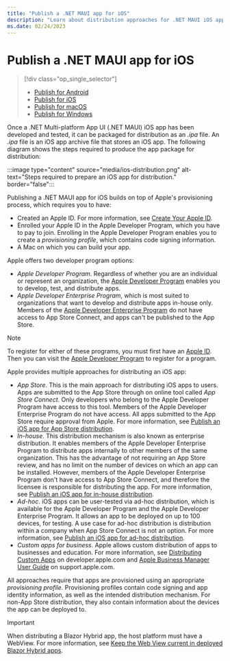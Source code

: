 ```yaml
---
title: "Publish a .NET MAUI app for iOS"
description: "Learn about distribution approaches for .NET MAUI iOS apps."
ms.date: 02/24/2023
---
```


# Publish a .NET MAUI app for iOS

> [!div class="op_single_selector"]
>
> - [Publish for Android](../../android/deployment/overview.md)
> - [Publish for iOS](index.md)
> - [Publish for macOS](../../macos/deployment/overview.md)
> - [Publish for Windows](../../windows/deployment/overview.md)

Once a .NET Multi-platform App UI (.NET MAUI) iOS app has been developed and tested, it can be packaged for distribution as an *.ipa* file. An *.ipa* file is an iOS app archive file that stores an iOS app. The following diagram shows the steps required to produce the app package for distribution:

:::image type="content" source="media/ios-distribution.png" alt-text="Steps required to prepare an iOS app for distribution." border="false":::

Publishing a .NET MAUI app for iOS builds on top of Apple's provisioning process, which requires you to have:

- Created an Apple ID. For more information, see [Create Your Apple ID](https://appleid.apple.com/account).
- Enrolled your Apple ID in the Apple Developer Program, which you have to pay to join. Enrolling in the Apple Developer Program enables you to create a *provisioning profile*, which contains code signing information.
- A Mac on which you can build your app.

Apple offers two developer program options:

- *Apple Developer Program*. Regardless of whether you are an individual or represent an organization, the [Apple Developer Program](https://developer.apple.com/programs/) enables you to develop, test, and distribute apps.
- *Apple Developer Enterprise Program*, which is most suited to organizations that want to develop and distribute apps in-house only. Members of the [Apple Developer Enterprise Program](https://developer.apple.com/programs/enterprise/) do not have access to App Store Connect, and apps can't be published to the App Store.

> [!NOTE]
> To register for either of these programs, you must first have an [Apple ID](https://appleid.apple.com/). Then you can visit the [Apple Developer Program](https://developer.apple.com/programs/enroll/) to register for a program.

Apple provides multiple approaches for distributing an iOS app:

- *App Store*. This is the main approach for distributing iOS apps to users. Apps are submitted to the App Store through on online tool called *App Store Connect*. Only developers who belong to the Apple Developer Program have access to this tool. Members of the Apple Developer Enterprise Program do not have access. All apps submitted to the App Store require approval from Apple. For more information, see [Publish an iOS app for App Store distribution](publish-app-store.md).
- *In-house*. This distribution mechanism is also known as enterprise distribution. It enables members of the Apple Developer Enterprise Program to distribute apps internally to other members of the same organization. This has the advantage of not requiring an App Store review, and has no limit on the number of devices on which an app can be installed. However, members of the Apple Developer Enterprise Program don't have access to App Store Connect, and therefore the licensee is responsible for distributing the app. For more information, see [Publish an iOS app for in-house distribution](publish-in-house.md).
- *Ad-hoc*. iOS apps can be user-tested via ad-hoc distribution, which is available for the Apple Developer Program and the Apple Developer Enterprise Program. It allows an app to be deployed on up to 100 devices, for testing. A use case for ad-hoc distribution is distribution within a company when App Store Connect is not an option. For more information, see [Publish an iOS app for ad-hoc distribution](publish-ad-hoc.md).
- *Custom apps for business*. Apple allows custom distribution of apps to businesses and education. For more information, see [Distributing Custom Apps](https://developer.apple.com/custom-apps/) on developer.apple.com and [Apple Business Manager User Guide](https://support.apple.com/guide/apple-business-manager/welcome/web) on support.apple.com.

All approaches require that apps are provisioned using an appropriate *provisioning profile*. Provisioning profiles contain code signing and app identity information, as well as the intended distribution mechanism. For non-App Store distribution, they also contain information about the devices the app can be deployed to.

> [!IMPORTANT]
> When distributing a Blazor Hybrid app, the host platform must have a WebView. For more information, see [Keep the Web View current in deployed Blazor Hybrid apps](/aspnet/core/blazor/hybrid/security/security-considerations#keep-the-web-view-current-in-deployed-apps).
